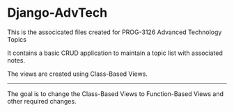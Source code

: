# Django-AdvTech

This is the associcated files created for PROG-3126 Advanced Technology Topics

It contains a basic CRUD application to maintain a topic list with associated notes.

The views are created using Class-Based Views.

----

The goal is to change the Class-Based Views to Function-Based Views and other required changes.
